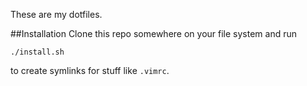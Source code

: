 These are my dotfiles.

##Installation
Clone this repo somewhere on your file system and run

    ./install.sh

to create symlinks for stuff like `.vimrc`.

